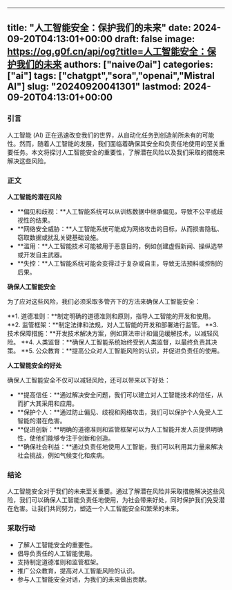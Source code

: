 
---
title: "人工智能安全：保护我们的未来"
date: 2024-09-20T04:13:01+00:00
draft: false
image: https://og.g0f.cn/api/og?title=人工智能安全：保护我们的未来
authors: ["naiveのai"]
categories: ["ai"]
tags: ["chatgpt","sora","openai","Mistral AI"]
slug: "20240920041301"
lastmod: 2024-09-20T04:13:01+00:00
---
### 引言

人工智能 (AI) 正在迅速改变我们的世界，从自动化任务到创造前所未有的可能性。然而，随着人工智能的发展，我们面临着确保其安全和负责任地使用的至关重要任务。本文将探讨人工智能安全的重要性，了解潜在风险以及我们采取的措施来解决这些风险。

### 正文

**人工智能的潜在风险**

* **偏见和歧视：**人工智能系统可以从训练数据中继承偏见，导致不公平或歧视性的结果。
* **网络安全威胁：**人工智能系统可能成为网络攻击的目标，从而损害隐私、窃取数据或扰乱关键基础设施。
* **滥用：**人工智能技术可能被用于恶意目的，例如创建虚假新闻、操纵选举或开发自主武器。
* **失控：**人工智能系统可能会变得过于复杂或自主，导致无法预料或控制的后果。

**确保人工智能安全**

为了应对这些风险，我们必须采取多管齐下的方法来确保人工智能安全：

**1. 道德准则：**制定明确的道德准则和原则，指导人工智能的开发和使用。
**2. 监管框架：**制定法律和法规，对人工智能的开发和部署进行监管。
**3. 技术保障措施：**开发技术解决方案，例如算法审计和偏见缓解技术，以减轻风险。
**4. 人类监督：**确保人工智能系统始终受到人类监督，以最终负责其决策。
**5. 公众教育：**提高公众对人工智能风险的认识，并促进负责任的使用。

**人工智能安全的好处**

确保人工智能安全不仅可以减轻风险，还可以带来以下好处：

* **提高信任：**通过解决安全问题，我们可以建立对人工智能技术的信任，从而扩大其采用和应用。
* **保护个人：**通过防止偏见、歧视和网络攻击，我们可以保护个人免受人工智能的潜在危害。
* **促进创新：**明确的道德准则和监管框架可以为人工智能开发人员提供明确性，使他们能够专注于创新和创造。
* **确保社会利益：**通过负责任地使用人工智能，我们可以利用其力量来解决社会挑战，例如气候变化和疾病。

### 结论

人工智能安全对于我们的未来至关重要。通过了解潜在风险并采取措施解决这些风险，我们可以确保人工智能负责任地使用，为社会带来好处，同时保护我们免受潜在危害。让我们共同努力，塑造一个人工智能安全和繁荣的未来。

### 采取行动

* 了解人工智能安全的重要性。
* 倡导负责任的人工智能使用。
* 支持制定道德准则和监管框架。
* 推广公众教育，提高对人工智能风险的认识。
* 参与人工智能安全对话，为我们的未来做出贡献。